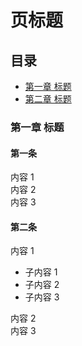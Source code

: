 # 页标题

## 目录

+ [第一章 标题](#第一章)  
+ [第二章 标题](#第二章)  

### 第一章 标题

#### 第一条

 内容 1  
 内容 2  
 内容 3

#### 第二条

内容 1

+ 子内容 1  
+ 子内容 2  
+ 子内容 3

内容 2  
内容 3  
